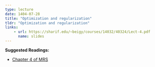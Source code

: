 ```yaml
---
type: lecture
date: 1404-07-28
title: "Optimization and regularization"
tldr: "Optimization and regularization"
links: 
    - url: https://sharif.edu/~beigy/courses/14032/40324/Lect-4.pdf
      name: slides
---
```


**Suggested Readings:**
- [Chapter 4 of MRS](https://nlp.stanford.edu/IR-book/pdf/04const.pdf)
